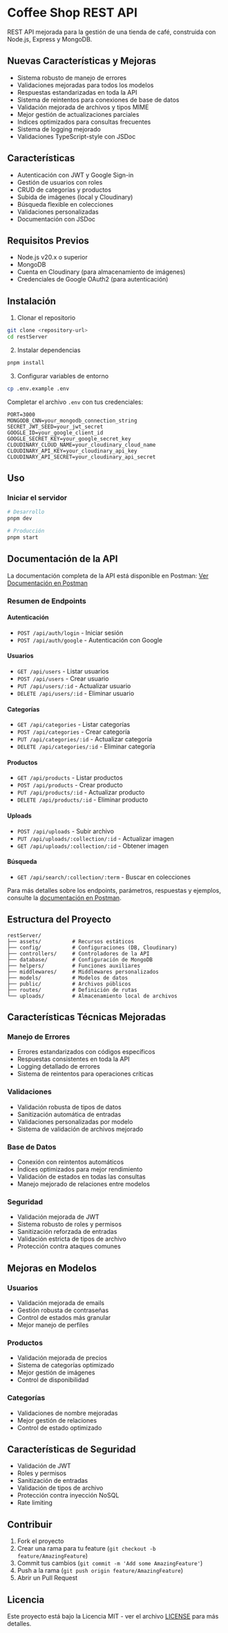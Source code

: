 # Coffee Shop REST API

REST API mejorada para la gestión de una tienda de café, construida con Node.js, Express y MongoDB.

## Nuevas Características y Mejoras

- Sistema robusto de manejo de errores
- Validaciones mejoradas para todos los modelos
- Respuestas estandarizadas en toda la API
- Sistema de reintentos para conexiones de base de datos
- Validación mejorada de archivos y tipos MIME
- Mejor gestión de actualizaciones parciales
- Indices optimizados para consultas frecuentes
- Sistema de logging mejorado
- Validaciones TypeScript-style con JSDoc

## Características

- Autenticación con JWT y Google Sign-in
- Gestión de usuarios con roles
- CRUD de categorías y productos
- Subida de imágenes (local y Cloudinary)
- Búsqueda flexible en colecciones
- Validaciones personalizadas
- Documentación con JSDoc

## Requisitos Previos

- Node.js v20.x o superior
- MongoDB
- Cuenta en Cloudinary (para almacenamiento de imágenes)
- Credenciales de Google OAuth2 (para autenticación)

## Instalación

1. Clonar el repositorio

```bash
git clone <repository-url>
cd restServer
```

2. Instalar dependencias

```bash
pnpm install
```

3. Configurar variables de entorno

```bash
cp .env.example .env
```

Completar el archivo `.env` con tus credenciales:

```properties
PORT=3000
MONGODB_CNN=your_mongodb_connection_string
SECRET_JWT_SEED=your_jwt_secret
GOOGLE_ID=your_google_client_id
GOOGLE_SECRET_KEY=your_google_secret_key
CLOUDINARY_CLOUD_NAME=your_cloudinary_cloud_name
CLOUDINARY_API_KEY=your_cloudinary_api_key
CLOUDINARY_API_SECRET=your_cloudinary_api_secret
```

## Uso

### Iniciar el servidor

```bash
# Desarrollo
pnpm dev

# Producción
pnpm start
```

## Documentación de la API

La documentación completa de la API está disponible en Postman:
[Ver Documentación en Postman](https://documenter.getpostman.com/view/5248894/2sAYX3q3ZB)

### Resumen de Endpoints

#### Autenticación

- `POST /api/auth/login` - Iniciar sesión
- `POST /api/auth/google` - Autenticación con Google

#### Usuarios

- `GET /api/users` - Listar usuarios
- `POST /api/users` - Crear usuario
- `PUT /api/users/:id` - Actualizar usuario
- `DELETE /api/users/:id` - Eliminar usuario

#### Categorías

- `GET /api/categories` - Listar categorías
- `POST /api/categories` - Crear categoría
- `PUT /api/categories/:id` - Actualizar categoría
- `DELETE /api/categories/:id` - Eliminar categoría

#### Productos

- `GET /api/products` - Listar productos
- `POST /api/products` - Crear producto
- `PUT /api/products/:id` - Actualizar producto
- `DELETE /api/products/:id` - Eliminar producto

#### Uploads

- `POST /api/uploads` - Subir archivo
- `PUT /api/uploads/:collection/:id` - Actualizar imagen
- `GET /api/uploads/:collection/:id` - Obtener imagen

#### Búsqueda

- `GET /api/search/:collection/:term` - Buscar en colecciones

Para más detalles sobre los endpoints, parámetros, respuestas y ejemplos, consulte la [documentación en Postman](https://documenter.getpostman.com/view/5248894/2sAYX3q3ZB).

## Estructura del Proyecto

```tree
restServer/
├── assets/          # Recursos estáticos
├── config/          # Configuraciones (DB, Cloudinary)
├── controllers/     # Controladores de la API
├── database/        # Configuración de MongoDB
├── helpers/         # Funciones auxiliares
├── middlewares/     # Middlewares personalizados
├── models/          # Modelos de datos
├── public/          # Archivos públicos
├── routes/          # Definición de rutas
└── uploads/         # Almacenamiento local de archivos
```

## Características Técnicas Mejoradas

### Manejo de Errores

- Errores estandarizados con códigos específicos
- Respuestas consistentes en toda la API
- Logging detallado de errores
- Sistema de reintentos para operaciones críticas

### Validaciones

- Validación robusta de tipos de datos
- Sanitización automática de entradas
- Validaciones personalizadas por modelo
- Sistema de validación de archivos mejorado

### Base de Datos

- Conexión con reintentos automáticos
- Índices optimizados para mejor rendimiento
- Validación de estados en todas las consultas
- Manejo mejorado de relaciones entre modelos

### Seguridad

- Validación mejorada de JWT
- Sistema robusto de roles y permisos
- Sanitización reforzada de entradas
- Validación estricta de tipos de archivo
- Protección contra ataques comunes

## Mejoras en Modelos

### Usuarios

- Validación mejorada de emails
- Gestión robusta de contraseñas
- Control de estados más granular
- Mejor manejo de perfiles

### Productos

- Validación mejorada de precios
- Sistema de categorías optimizado
- Mejor gestión de imágenes
- Control de disponibilidad

### Categorías

- Validaciones de nombre mejoradas
- Mejor gestión de relaciones
- Control de estado optimizado

## Características de Seguridad

- Validación de JWT
- Roles y permisos
- Sanitización de entradas
- Validación de tipos de archivo
- Protección contra inyección NoSQL
- Rate limiting

## Contribuir

1. Fork el proyecto
2. Crear una rama para tu feature (`git checkout -b feature/AmazingFeature`)
3. Commit tus cambios (`git commit -m 'Add some AmazingFeature'`)
4. Push a la rama (`git push origin feature/AmazingFeature`)
5. Abrir un Pull Request

## Licencia

Este proyecto está bajo la Licencia MIT - ver el archivo [LICENSE](LICENSE) para más detalles.
